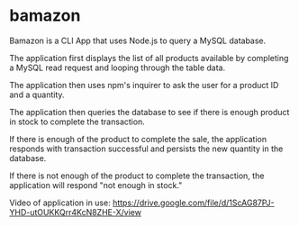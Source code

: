 # bamazon
Bamazon is a CLI App that uses Node.js to query a MySQL database.

The application first displays the list of all products available by completing a MySQL read request and looping through the table data.

The application then uses npm's inquirer to ask the user for a product ID and a quantity. 

The application then queries the database to see if there is enough product in stock to complete the transaction. 

If there is enough of the product to complete the sale, the application responds with transaction successful and persists the new quantity in the database.

If there is not enough of the product to complete the transaction, the application will respond "not enough in stock."

Video of application in use:
https://drive.google.com/file/d/1ScAG87PJ-YHD-utOUKKQrr4KcN8ZHE-X/view